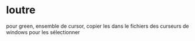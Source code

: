 # loutre

pour green, ensemble de cursor, copier les dans le fichiers des curseurs de windows pour les sélectionner
